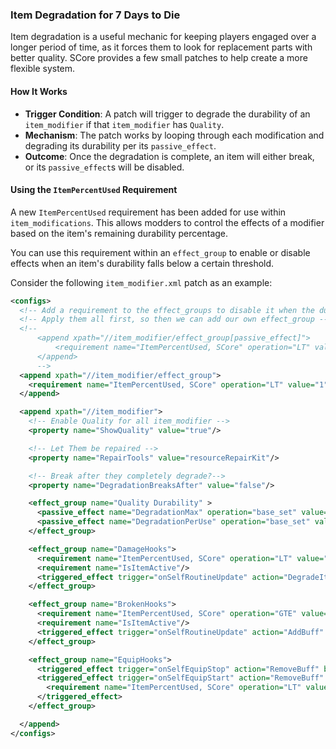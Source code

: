 ### Item Degradation for 7 Days to Die

Item degradation is a useful mechanic for keeping players engaged over a longer period of time, as it forces them to
look for replacement parts with better quality. SCore provides a few small patches to help create a more flexible
system.

#### How It Works

* **Trigger Condition**: A patch will trigger to degrade the durability of an `item_modifier` if that `item_modifier`
  has `Quality`.
* **Mechanism**: The patch works by looping through each modification and degrading its durability per its
  `passive_effect`.
* **Outcome**: Once the degradation is complete, an item will either break, or its `passive_effect`s will be disabled.

#### Using the `ItemPercentUsed` Requirement

A new `ItemPercentUsed` requirement has been added for use within `item_modifications`. This allows modders to control
the effects of a modifier based on the item's remaining durability percentage.

You can use this requirement within an `effect_group` to enable or disable effects when an item's durability falls below
a certain threshold.

Consider the following `item_modifier.xml` patch as an example:

```xml
<configs>
  <!-- Add a requirement to the effect_groups to disable it when the durability is below a level -->
  <!-- Apply them all first, so then we can add our own effect_group -->
  <!--
      <append xpath="//item_modifier/effect_group[passive_effect]">
          <requirement name="ItemPercentUsed, SCore" operation="LT" value="1"/>
      </append>
      -->
  <append xpath="//item_modifier/effect_group">
    <requirement name="ItemPercentUsed, SCore" operation="LT" value="1"/>
  </append>

  <append xpath="//item_modifier">
    <!-- Enable Quality for all item_modifier -->
    <property name="ShowQuality" value="true"/>

    <!-- Let Them be repaired -->
    <property name="RepairTools" value="resourceRepairKit"/>

    <!-- Break after they completely degrade?-->
    <property name="DegradationBreaksAfter" value="false"/>

    <effect_group name="Quality Durability" >
      <passive_effect name="DegradationMax" operation="base_set" value="300"/>
      <passive_effect name="DegradationPerUse" operation="base_set" value="100"/>
    </effect_group>

    <effect_group name="DamageHooks">
      <requirement name="ItemPercentUsed, SCore" operation="LT" value="1"/>
      <requirement name="IsItemActive"/>
      <triggered_effect trigger="onSelfRoutineUpdate" action="DegradeItemValueMod, SCore"/>
    </effect_group>

    <effect_group name="BrokenHooks">
      <requirement name="ItemPercentUsed, SCore" operation="GTE" value="1"/>
      <requirement name="IsItemActive"/>
      <triggered_effect trigger="onSelfRoutineUpdate" action="AddBuff" buff="buffStatusModBroken"/>
    </effect_group>

    <effect_group name="EquipHooks">
      <triggered_effect trigger="onSelfEquipStop" action="RemoveBuff" buff="buffStatusModBroken"/>
      <triggered_effect trigger="onSelfEquipStart" action="RemoveBuff" buff="buffStatusModBroken">
        <requirement name="ItemPercentUsed, SCore" operation="LT" value="1"/>
      </triggered_effect>
    </effect_group>

  </append>
</configs>
```

